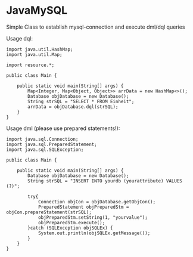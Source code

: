 # JavaMySQL
Simple Class to establish mysql-connection and execute dml/dql queries

Usage dql:
```
import java.util.HashMap;
import java.util.Map;

import resource.*;

public class Main {

	public static void main(String[] args) {
		Map<Integer, Map<Object, Object>> arrData = new HashMap<>();
		Database objDatabase = new Database();
		String strSQL = "SELECT * FROM Einheit";
		arrData = objDatabase.dql(strSQL);
	}
}
```
Usage dml (please use prepared statements!):
```
import java.sql.Connection;
import java.sql.PreparedStatement;
import java.sql.SQLException;

public class Main {

	public static void main(String[] args) {
		Database objDatabase = new Database();
		String strSQL = "INSERT INTO yourdb (yourattribute) VALUES (?)";
	
		try{
			Connection objCon = objDatabase.getObjCon();
			PreparedStatement objPreparedStm = objCon.prepareStatement(strSQL);
			objPreparedStm.setString(1, "yourvalue");
			objPreparedStm.execute();
		}catch (SQLException objSQLEx) {
			System.out.println(objSQLEx.getMessage());
		}
	}
}
```

